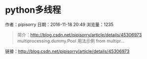 # python多线程
作者：pipisorry
日期：2016-11-18 20:49
浏览量：1235
> 简介：http://blog.csdn.net/pipisorry/article/details/45306973
multiprocessing.dummy.Pool
用法示例
from multipr...

 链接：http://blog.csdn.net/pipisorry/article/details/45306973

